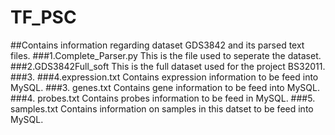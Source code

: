 # TF_PSC 
##Contains information regarding dataset GDS3842 and its parsed text files.
###1.Complete_Parser.py
This is the file used to seperate the dataset. 
###2.GDS3842Full_soft 
This is the full dataset used for the project BS32011.
###3.
###4.expression.txt 
Contains expression information to be feed into MySQL.
###3. genes.txt
Contains gene information to be feed into MySQL.
###4. probes.txt
Contains probes information to be feed in MySQL.
###5. samples.txt
Contains information on samples in this datset to be feed into MySQL.  
